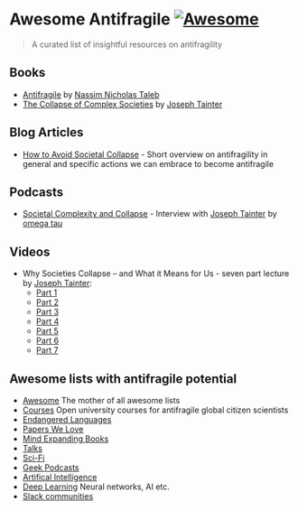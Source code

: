 # Awesome Antifragile [![Awesome](https://cdn.rawgit.com/sindresorhus/awesome/d7305f38d29fed78fa85652e3a63e154dd8e8829/media/badge.svg)](https://github.com/sindresorhus/awesome)

> A curated list of insightful resources on antifragility

## Books
  - [Antifragile](https://books.google.at/books?id=5fqbz_qGi0AC&printsec=frontcover&source=gbs_ge_summary_r&cad=0#v=onepage&q&f=false) by [Nassim Nicholas Taleb](https://en.wikipedia.org/wiki/Nassim_Nicholas_Taleb)
  - [The Collapse of Complex Societies](https://books.google.at/books?id=M4H-02d9oE0C&printsec=frontcover&source=gbs_ge_summary_r&cad=0#v=onepage&q&f=false) by [Joseph Tainter](https://en.wikipedia.org/wiki/Joseph_Tainter)

## Blog Articles
  - [How to Avoid Societal Collapse](https://medium.com/@kenbaumann/how-to-avoid-societal-collapse-f796db4b17f) - Short overview on antifragility in general and specific actions we can embrace to become antifragile

## Podcasts
  - [Societal Complexity and Collapse](http://omegataupodcast.net/2015/10/184-societal-complexity-and-collapse/) - Interview with [Joseph Tainter](https://en.wikipedia.org/wiki/Joseph_Tainter) by [omega tau](http://omegataupodcast.net/) 

## Videos
  - Why Societies Collapse – and What it Means for Us - seven part lecture by [Joseph Tainter](https://en.wikipedia.org/wiki/Joseph_Tainter):
    - [Part 1](https://www.youtube.com/watch?v=ddmQhIiVM48)
    - [Part 2](https://www.youtube.com/watch?v=AkK06A32tTU)
    - [Part 3](https://www.youtube.com/watch?v=BgeP_NTCs_Q)
    - [Part 4](https://www.youtube.com/watch?v=9vLQekiVsB8)
    - [Part 5](https://www.youtube.com/watch?v=NhTKirUZiWQ)
    - [Part 6](https://www.youtube.com/watch?v=ub1DY-VRh4A)
    - [Part 7](https://www.youtube.com/watch?v=6x8y3qF0YYQ)

## Awesome lists with antifragile potential
- [Awesome](https://github.com/sindresorhus/awesome) The mother of all awesome lists
- [Courses](https://github.com/prakhar1989/awesome-courses) Open university courses for antifragile global citizen scientists
- [Endangered Languages](https://github.com/RichardLitt/endangered-languages)
- [Papers We Love](https://github.com/papers-we-love/papers-we-love)
- [Mind Expanding Books](https://github.com/hackerkid/Mind-Expanding-Books)
- [Talks](https://github.com/JanVanRyswyck/awesome-talks)
- [Sci-Fi](https://github.com/sindresorhus/awesome-scifi)
- [Geek Podcasts](https://github.com/guipdutra/awesome-geek-podcasts)
- [Artifical Intelligence](https://github.com/owainlewis/awesome-artificial-intelligence)
- [Deep Learning](https://github.com/ChristosChristofidis/awesome-deep-learning) Neural networks, AI etc.
- [Slack communities](https://github.com/filipelinhares/awesome-slack)



